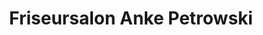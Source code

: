 ---
title: "Friseursalon Anke Petrowski"
url: /rehfelde/friseursalon-anke-petrowski/
shop: Friseur
---